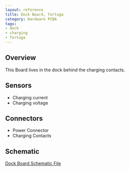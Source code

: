 ```yaml
---
layout: reference
title: Dock Board, Tortuga
category: Hardware PCBA
tags:
- dock
- charging
- Tortuga
---
```


## Overview
This Board lives in the dock behind the charging contacts.

## Sensors
- Charging current
- Charging voltage

## Connectors
- Power Connector
- Charging Contacts

## Schematic
[Dock Board Schematic File](../../assets/schematics/CE-00036_DockBoard_Tortuga_J05-Schematic&#32;Prints.PDF)


